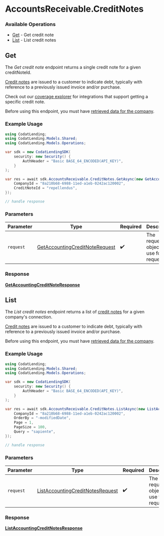 # AccountsReceivable.CreditNotes

### Available Operations

* [Get](#get) - Get credit note
* [List](#list) - List credit notes

## Get

The *Get credit note* endpoint returns a single credit note for a given creditNoteId.

[Credit notes](https://docs.codat.io/lending-api#/schemas/CreditNote) are issued to a customer to indicate debt, typically with reference to a previously issued invoice and/or purchase.

Check out our [coverage explorer](https://knowledge.codat.io/supported-features/accounting?view=tab-by-data-type&dataType=creditNotes) for integrations that support getting a specific credit note.

Before using this endpoint, you must have [retrieved data for the company](https://docs.codat.io/lending-api#/operations/refresh-company-data).


### Example Usage

```csharp
using CodatLending;
using CodatLending.Models.Shared;
using CodatLending.Models.Operations;

var sdk = new CodatLendingSDK(
    security: new Security() {
        AuthHeader = "Basic BASE_64_ENCODED(API_KEY)",
    }
);

var res = await sdk.AccountsReceivable.CreditNotes.GetAsync(new GetAccountingCreditNoteRequest() {
    CompanyId = "8a210b68-6988-11ed-a1eb-0242ac120002",
    CreditNoteId = "repellendus",
});

// handle response
```

### Parameters

| Parameter                                                                                   | Type                                                                                        | Required                                                                                    | Description                                                                                 |
| ------------------------------------------------------------------------------------------- | ------------------------------------------------------------------------------------------- | ------------------------------------------------------------------------------------------- | ------------------------------------------------------------------------------------------- |
| `request`                                                                                   | [GetAccountingCreditNoteRequest](../../models/operations/GetAccountingCreditNoteRequest.md) | :heavy_check_mark:                                                                          | The request object to use for the request.                                                  |


### Response

**[GetAccountingCreditNoteResponse](../../models/operations/GetAccountingCreditNoteResponse.md)**


## List

The *List credit notes* endpoint returns a list of [credit notes](https://docs.codat.io/lending-api#/schemas/CreditNote) for a given company's connection.

[Credit notes](https://docs.codat.io/lending-api#/schemas/CreditNote) are issued to a customer to indicate debt, typically with reference to a previously issued invoice and/or purchase.

Before using this endpoint, you must have [retrieved data for the company](https://docs.codat.io/lending-api#/operations/refresh-company-data).
    

### Example Usage

```csharp
using CodatLending;
using CodatLending.Models.Shared;
using CodatLending.Models.Operations;

var sdk = new CodatLendingSDK(
    security: new Security() {
        AuthHeader = "Basic BASE_64_ENCODED(API_KEY)",
    }
);

var res = await sdk.AccountsReceivable.CreditNotes.ListAsync(new ListAccountingCreditNotesRequest() {
    CompanyId = "8a210b68-6988-11ed-a1eb-0242ac120002",
    OrderBy = "-modifiedDate",
    Page = 1,
    PageSize = 100,
    Query = "sapiente",
});

// handle response
```

### Parameters

| Parameter                                                                                       | Type                                                                                            | Required                                                                                        | Description                                                                                     |
| ----------------------------------------------------------------------------------------------- | ----------------------------------------------------------------------------------------------- | ----------------------------------------------------------------------------------------------- | ----------------------------------------------------------------------------------------------- |
| `request`                                                                                       | [ListAccountingCreditNotesRequest](../../models/operations/ListAccountingCreditNotesRequest.md) | :heavy_check_mark:                                                                              | The request object to use for the request.                                                      |


### Response

**[ListAccountingCreditNotesResponse](../../models/operations/ListAccountingCreditNotesResponse.md)**

